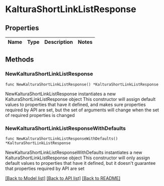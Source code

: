 # KalturaShortLinkListResponse

## Properties

Name | Type | Description | Notes
------------ | ------------- | ------------- | -------------

## Methods

### NewKalturaShortLinkListResponse

`func NewKalturaShortLinkListResponse() *KalturaShortLinkListResponse`

NewKalturaShortLinkListResponse instantiates a new KalturaShortLinkListResponse object
This constructor will assign default values to properties that have it defined,
and makes sure properties required by API are set, but the set of arguments
will change when the set of required properties is changed

### NewKalturaShortLinkListResponseWithDefaults

`func NewKalturaShortLinkListResponseWithDefaults() *KalturaShortLinkListResponse`

NewKalturaShortLinkListResponseWithDefaults instantiates a new KalturaShortLinkListResponse object
This constructor will only assign default values to properties that have it defined,
but it doesn't guarantee that properties required by API are set


[[Back to Model list]](../README.md#documentation-for-models) [[Back to API list]](../README.md#documentation-for-api-endpoints) [[Back to README]](../README.md)


